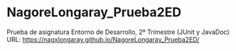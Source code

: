 # NagoreLongaray_Prueba2ED
Prueba de asignatura Entorno de Desarrollo, 2º Trimestre (JUnit y JavaDoc) 
URL:  https://nagxlongaray.github.io/NagoreLongaray_Prueba2ED/
